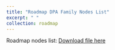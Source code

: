 ```yaml
---
title: "Roadmap DPA Family Nodes List"
excerpt: " "
collection: roadmap
---
```


Roadmap nodes list:
[Download file here](https://github.com/phoenixml/roadmap.github.io/blob/master/files/DPA_Family_Nodes.xlsx?raw=true)
